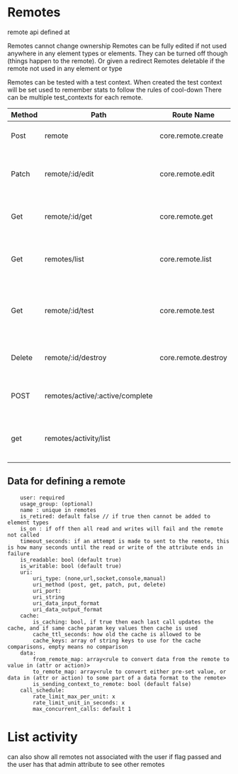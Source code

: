 # Remotes

remote api defined at


Remotes cannot change ownership
Remotes can be fully edited if not used anywhere in any element types or elements. They can be turned off though (things happen to the remote). Or given a redirect
Remotes deletable if the remote not used in any element or type

Remotes can be tested with a test context. When created the test context will be set used to remember stats to follow the rules of cool-down
There can be multiple test_contexts for each remote.




| Method | Path                            | Route Name          | ToDo | Operation                                    | Args                                                            |
|--------|---------------------------------|---------------------|:-----|----------------------------------------------|-----------------------------------------------------------------|
| Post   | remote                          | core.remote.create  |      | Makes a new remote                           | Required name                                                   |
| Patch  | remote/:id/edit                 | core.remote.edit    |      | Edit part of value, if possible, sparse      | Any detail , sparse update                                      |
| Get    | remote/:id/get                  | core.remote.get     |      | returns full remote info                     | flags for detail level                                          |
| Get    | remotes/list                    | core.remote.list    |      | searches for remotes that can use            | iterator                                                        |
| Get    | remote/:id/test                 | core.remote.test    |      | Sends to the Remote, returns value or issues | add json body for the values it draws on                        |
| Delete | remote/:id/destroy              | core.remote.destroy |      | Delete Remote, if the user can               |                                                                 |
| POST   | remotes/active/:active/complete |                     | *    | completes a manual waiting remote            | json or xml or http code or headers or text                     |
| get    | remotes/activity/list           |                     | *    | lists activity                               | iterator,can filter it for manual(types), activity state, times |

## Data for defining a remote


        user: required
        usage_group: (optional)
        name : unique in remotes
        is_retired: default false // if true then cannot be added to element types
        is_on : if off then all read and writes will fail and the remote not called
        timeout_seconds: if an attempt is made to sent to the remote, this is how many seconds until the read or write of the attribute ends in failure
        is_readable: bool (default true)    
        is_writable: bool (default true)
        uri:
            uri_type: (none,url,socket,console,manual)
            uri_method (post, get, patch, put, delete)
            uri_port:
            uri_string 
            uri_data_input_format
            uri_data_output_format
        cache:
            is_caching: bool, if true then each last call updates the cache, and if same cache param key values then cache is used
            cache_ttl_seconds: how old the cache is allowed to be
            cache_keys: array of string keys to use for the cache comparisons, empty means no comparison
        data:
            from_remote_map: array<rule to convert data from the remote to value in (attr or action)>
            to_remote_map: array<rule to convert either pre-set value, or data in (attr or action) to some part of a data format to the remote>
            is_sending_context_to_remote: bool (default false)
        call_schedule:
            rate_limit_max_per_unit: x
            rate_limit_unit_in_seconds: x
            max_concurrent_calls: default 1

# List activity 
can also show all remotes not associated with the user if flag passed and the user has that admin attribute to see other remotes
